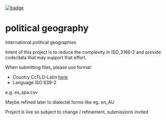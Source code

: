 <a className="gh-badge" href="https://datahub.io/core/political_geography"><img src="https://badgen.net/badge/icon/View%20on%20datahub.io/orange?icon=https://datahub.io/datahub-cube-badge-icon.svg&label&scale=1.25" alt="badge" /></a>

# political geography
International political geographies

Intent of this project is to reduce the complexity in ISO_3166-2 and provide code/data that may support that effort.

When submitting files, please use format:
- Country
CcTLD-Latin [here](https://en.wikipedia.org/wiki/Country_code_top-level_domain#Lists)
- Language
ISO 639-2

e.g. es_spa.csv

Maybe refined later to dialectal forms like eg. en_AU

Project is live so subject to change / refinement, submissions invited

